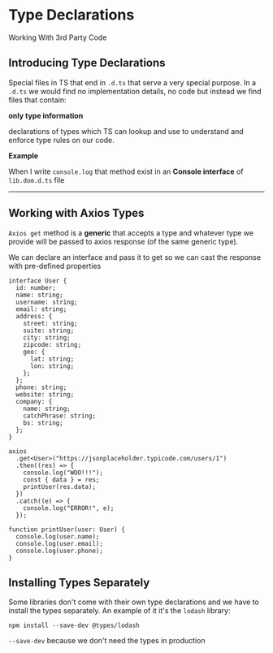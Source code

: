 # Type Declarations

Working With 3rd Party Code

## Introducing Type Declarations

Special files in TS that end in `.d.ts` that serve a very special purpose. In a `.d.ts` we would find no implementation details, no code but instead we find files that contain:

**only type information**

declarations of types which TS can lookup and use to understand and enforce type rules on our code.

**Example**

When I write `console.log` that method exist in an **Console interface** of `lib.dom.d.ts` file

---

## Working with Axios Types

`Axios get` method is a **generic** that accepts a type and whatever type we provide will be passed to axios response (of the same generic type).

We can declare an interface and pass it to get so we can cast the response with pre-defined properties

```
interface User {
  id: number;
  name: string;
  username: string;
  email: string;
  address: {
    street: string;
    suite: string;
    city: string;
    zipcode: string;
    geo: {
      lat: string;
      lon: string;
    };
  };
  phone: string;
  website: string;
  company: {
    name: string;
    catchPhrase: string;
    bs: string;
  };
}

axios
  .get<User>("https://jsonplaceholder.typicode.com/users/1")
  .then((res) => {
    console.log("WOO!!!");
    const { data } = res;
    printUser(res.data);
  })
  .catch((e) => {
    console.log("ERROR!", e);
  });

function printUser(user: User) {
  console.log(user.name);
  console.log(user.email);
  console.log(user.phone);
}

```

## Installing Types Separately

Some libraries don't come with their own type declarations and we have to install the types separately. An example of it it's the `lodash` library:

```
npm install --save-dev @types/lodash
```

`--save-dev` because we don't need the types in production
